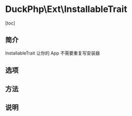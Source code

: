 # DuckPhp\Ext\InstallableTrait
[toc]

## 简介

InstallableTrait 让你的 App 不需要重复写安装器
## 选项

## 方法



## 说明
